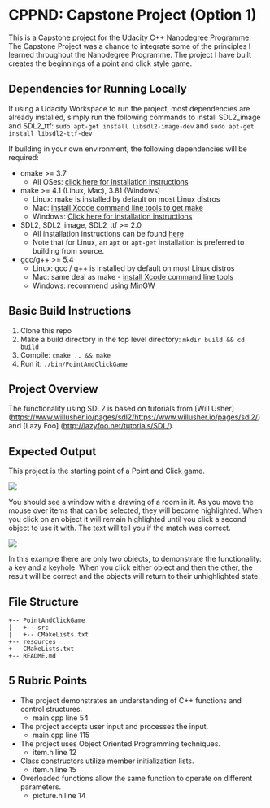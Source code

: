 # CPPND: Capstone Project (Option 1)

This is a Capstone project for the [Udacity C++ Nanodegree Programme](https://www.udacity.com/course/c-plus-plus-nanodegree--nd213). The Capstone Project was a chance to integrate some of the principles I learned throughout the Nanodegree Programme. The project I have built creates the beginnings of a point and click style game.


## Dependencies for Running Locally

If using a Udacity Workspace to run the project, most dependencies are already installed, simply run the following commands to install SDL2_image and SDL2_ttf:
`sudo apt-get install libsdl2-image-dev` and `sudo apt-get install libsdl2-ttf-dev`

If building in your own environment, the following dependencies will be required:
* cmake >= 3.7
  * All OSes: [click here for installation instructions](https://cmake.org/install/)
* make >= 4.1 (Linux, Mac), 3.81 (Windows)
  * Linux: make is installed by default on most Linux distros
  * Mac: [install Xcode command line tools to get make](https://developer.apple.com/xcode/features/)
  * Windows: [Click here for installation instructions](http://gnuwin32.sourceforge.net/packages/make.htm)
* SDL2, SDL2_image, SDL2_ttf >= 2.0
  * All installation instructions can be found [here](https://wiki.libsdl.org/Installation)
  * Note that for Linux, an `apt` or `apt-get` installation is preferred to building from source.
* gcc/g++ >= 5.4
  * Linux: gcc / g++ is installed by default on most Linux distros
  * Mac: same deal as make - [install Xcode command line tools](https://developer.apple.com/xcode/features/)
  * Windows: recommend using [MinGW](http://www.mingw.org/)


## Basic Build Instructions

1. Clone this repo
2. Make a build directory in the top level directory: `mkdir build && cd build`
3. Compile: `cmake .. && make`
4. Run it: `./bin/PointAndClickGame`


## Project Overview

The functionality using SDL2 is based on tutorials from [Will Usher] (https://www.willusher.io/pages/sdl2/https://www.willusher.io/pages/sdl2/) and [Lazy Foo] (http://lazyfoo.net/tutorials/SDL/).


## Expected Output

This project is the starting point of a Point and Click game.

<img src="readme_img0.gif"/>

You should see a window with a drawing of a room in it. As you move the mouse over items that can be selected,
they will become highlighted. When you click on an object it will remain highlighted until you click a second object
to use it with. The text will tell you if the match was correct. 

<img src="readme_img1.gif"/>

In this example there are only two objects, to demonstrate the functionality: a key and a keyhole. When you click either object and then the other, the result will be correct and the objects will return to their unhighlighted state.


## File Structure
  ```
+-- PointAndClickGame
|   +-- src
|   +-- CMakeLists.txt
+-- resources
+-- CMakeLists.txt
+-- README.md
  ```


## 5 Rubric Points

* The project demonstrates an understanding of C++ functions and control structures.
  * main.cpp line 54
* The project accepts user input and processes the input.
  * main.cpp line 115
* The project uses Object Oriented Programming techniques.
  * item.h line 12
* Class constructors utilize member initialization lists.
  * item.h line 15
* Overloaded functions allow the same function to operate on different parameters.
  * picture.h line 14